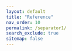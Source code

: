 ```yaml
---
layout: default
title: "Reference"
nav_order: 10
permalink: /separator1/
search_exclude: true
sitemap: false
---
```

